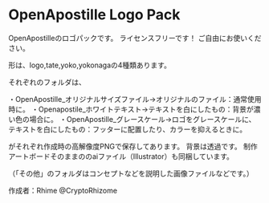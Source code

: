 # OpenApostille Logo Pack

OpenApostilleのロゴパックです。
ライセンスフリーです！
ご自由にお使いください。

形は、logo,tate,yoko,yokonagaの4種類あります。

それぞれのフォルダは、

・OpenApostille_オリジナルサイズファイル→オリジナルのファイル：通常使用時に。
・Openapostile_ホワイトテキスト→テキストを白にしたもの：背景が濃い色の場合に。
・OpenApostille_グレースケール→ロゴをグレースケールに、テキストを白にしたもの：フッターに配置したり、カラーを抑えるときに。

がそれぞれ作成時の高解像度PNGで保存してあります。
背景は透過です。
制作アートボードそのままののaiファイル（Illustrator）も同梱しています。

（「その他」のフォルダはコンセプトなどを説明した画像ファイルなどです。）


作成者：Rhime @CryptoRhizome
